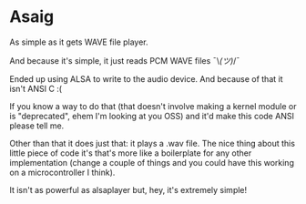# Asaig

As simple as it gets WAVE file player.

And because it's simple, it just reads PCM WAVE files ¯\\_(ツ)_/¯

Ended up using ALSA to write to the audio device. And because of that it isn't ANSI C :(

If you know a way to do that (that doesn't involve making a kernel module or is "deprecated", ehem I'm looking at you OSS) and it'd make this code ANSI please tell me.

Other than that it does just that: it plays a .wav file. The nice thing about this little piece of code it's that's more like a boilerplate for any other implementation (change a couple of things and you could have this working on a microcontroller I think).

It isn't as powerful as alsaplayer but, hey, it's extremely simple!